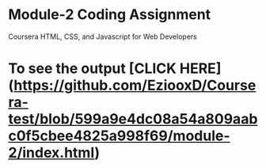 # Module-2 Coding Assignment

Coursera  HTML, CSS, and Javascript for Web Developers

# To see the output [CLICK HERE] (https://github.com/EziooxD/Coursera-test/blob/599a9e4dc08a54a809aabc0f5cbee4825a998f69/module-2/index.html)
